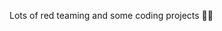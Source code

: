 Lots of red teaming and some coding projects 👻👾

<!---
Dav3-cloud/Dav3-cloud is a ✨ special ✨ repository because its `README.md` (this file) appears on your GitHub profile.
You can click the Preview link to take a look at your changes.
--->
